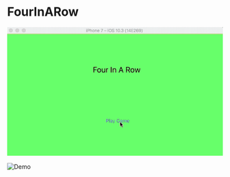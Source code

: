# FourInARow


![Demo](https://github.com/tushitj/FourInARow/blob/master/4InARow1.gif)

![Demo](https://github.com/tushitj/FourInARow/blob/master/4InArow2.gif)
